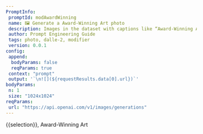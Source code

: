 ```yaml
---
PromptInfo:
 promptId: modAwardWinning
 name: 🖼️ Generate a Award-Winning Art photo 
 description: Images in the dataset with captions like “Award-Winning Art” are usually extremely creative and original, so using this modifier can greatly improve the quality and inventiveness of your generations.
 author: Prompt Engineering Guide
 tags: photo, dalle-2, modifier
 version: 0.0.1
config:
 append:
  bodyParams: false
  reqParams: true
 context: "prompt"
 output: '`\n![](${requestResults.data[0].url})`'
bodyParams:
 n: 1
 size: "1024x1024"
reqParams:
 url: "https://api.openai.com/v1/images/generations"
---
```

{{selection}}, Award-Winning Art